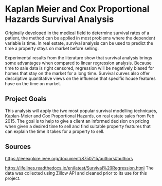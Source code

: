 # **Kaplan Meier and Cox Proportional Hazards Survival Analysis** 

Originally developed in the medical field to determine survival rates of a patient, the method can be applied in most problems where the dependent variable is time. In real estate, survival analysis can be used to predict the time a property stays on market before selling. 

Experimental results from the literature show that survival analysis brings some advantages when compared to linear regression analysis. Because time to sale data is right censored, regression will be negatively biased for homes that stay on the market for a long time. Survival curves also offer descriptive quantitative views on the influence that specific house features have on the time on market.

## **Project Goals**
This analysis will apply the two most popular survival modelling techniques, Kaplan-Meier and Cox Proportional Hazards, on real estate sales from Feb 2015. The goal is to help to give a client an informed decision on pricing when given a desired time to sell and find suitable property features that can explain the time it takes for a property to sell.

## **Sources**
https://ieeexplore.ieee.org/document/8750715/authors#authors

https://lifelines.readthedocs.io/en/latest/Survival%20Regression.html
The data was collected using Zillow API and cleaned prior to its use for this project. 
